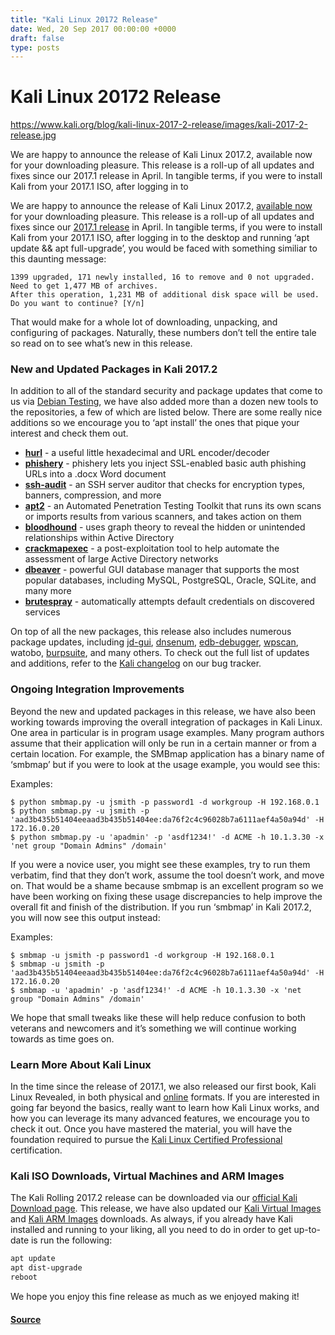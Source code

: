 ```yaml
---
title: "Kali Linux 20172 Release"
date: Wed, 20 Sep 2017 00:00:00 +0000
draft: false
type: posts
---
```

# Kali Linux 20172 Release

https://www.kali.org/blog/kali-linux-2017-2-release/images/kali-2017-2-release.jpg



We are happy to announce the release of Kali Linux 2017.2, available now for your downloading pleasure. This release is a roll-up of all updates and fixes since our 2017.1 release in April. In tangible terms, if you were to install Kali from your 2017.1 ISO, after logging in to

We are happy to announce the release of Kali Linux 2017.2, [available now](https://www.kali.org/get-kali/) for your downloading pleasure. This release is a roll-up of all updates and fixes since our [2017.1 release](https://www.kali.org/blog/kali-linux-2017-1-release/) in April. In tangible terms, if you were to install Kali from your 2017.1 ISO, after logging in to the desktop and running ‘apt update && apt full-upgrade’, you would be faced with something similiar to this daunting message:

```plain
1399 upgraded, 171 newly installed, 16 to remove and 0 not upgraded.
Need to get 1,477 MB of archives.
After this operation, 1,231 MB of additional disk space will be used.
Do you want to continue? [Y/n]
```

That would make for a whole lot of downloading, unpacking, and configuring of packages. Naturally, these numbers don’t tell the entire tale so read on to see what’s new in this release.

### New and Updated Packages in Kali 2017.2

In addition to all of the standard security and package updates that come to us via [Debian Testing](https://wiki.debian.org/DebianTesting), we have also added more than a dozen new tools to the repositories, a few of which are listed below. There are some really nice additions so we encourage you to ‘apt install’ the ones that pique your interest and check them out.

-   **[hurl](https://github.com/fnord0/hURL)** - a useful little hexadecimal and URL encoder/decoder
-   **[phishery](https://github.com/ryhanson/phishery)** - phishery lets you inject SSL-enabled basic auth phishing URLs into a .docx Word document
-   **[ssh-audit](https://github.com/arthepsy/ssh-audit)** - an SSH server auditor that checks for encryption types, banners, compression, and more
-   **[apt2](https://www.kali.org/docs/tools/removed-tools/)** - an Automated Penetration Testing Toolkit that runs its own scans or imports results from various scanners, and takes action on them
-   **[bloodhound](https://github.com/BloodHoundAD/BloodHound)** - uses graph theory to reveal the hidden or unintended relationships within Active Directory
-   **[crackmapexec](https://github.com/byt3bl33d3r/CrackMapExec)** - a post-exploitation tool to help automate the assessment of large Active Directory networks
-   **[dbeaver](https://dbeaver.io/)** - powerful GUI database manager that supports the most popular databases, including MySQL, PostgreSQL, Oracle, SQLite, and many more
-   **[brutespray](https://github.com/x90skysn3k/brutespray)** - automatically attempts default credentials on discovered services

On top of all the new packages, this release also includes numerous package updates, including [jd-gui](https://www.kali.org/tools/jd-gui/), [dnsenum](https://www.kali.org/tools/dnsenum/), [edb-debugger](https://www.kali.org/tools/edb-debugger/), [wpscan](https://www.kali.org/tools/wpscan/), watobo, [burpsuite](https://www.kali.org/tools/burpsuite/), and many others. To check out the full list of updates and additions, refer to the [Kali changelog](https://bugs.kali.org/changelog_page.php) on our bug tracker.

### Ongoing Integration Improvements

Beyond the new and updated packages in this release, we have also been working towards improving the overall integration of packages in Kali Linux. One area in particular is in program usage examples. Many program authors assume that their application will only be run in a certain manner or from a certain location. For example, the SMBmap application has a binary name of ‘smbmap’ but if you were to look at the usage example, you would see this:

Examples:

```console
$ python smbmap.py -u jsmith -p password1 -d workgroup -H 192.168.0.1
$ python smbmap.py -u jsmith -p 'aad3b435b51404eeaad3b435b51404ee:da76f2c4c96028b7a6111aef4a50a94d' -H 172.16.0.20
$ python smbmap.py -u 'apadmin' -p 'asdf1234!' -d ACME -h 10.1.3.30 -x 'net group "Domain Admins" /domain'
```

If you were a novice user, you might see these examples, try to run them verbatim, find that they don’t work, assume the tool doesn’t work, and move on. That would be a shame because smbmap is an excellent program so we have been working on fixing these usage discrepancies to help improve the overall fit and finish of the distribution. If you run ‘smbmap’ in Kali 2017.2, you will now see this output instead:

Examples:

```console
$ smbmap -u jsmith -p password1 -d workgroup -H 192.168.0.1
$ smbmap -u jsmith -p 'aad3b435b51404eeaad3b435b51404ee:da76f2c4c96028b7a6111aef4a50a94d' -H 172.16.0.20
$ smbmap -u 'apadmin' -p 'asdf1234!' -d ACME -h 10.1.3.30 -x 'net group "Domain Admins" /domain'
```

We hope that small tweaks like these will help reduce confusion to both veterans and newcomers and it’s something we will continue working towards as time goes on.

### Learn More About Kali Linux

In the time since the release of 2017.1, we also released our first book, Kali Linux Revealed, in both physical and [online](https://kali.training/) formats. If you are interested in going far beyond the basics, really want to learn how Kali Linux works, and how you can leverage its many advanced features, we encourage you to check it out. Once you have mastered the material, you will have the foundation required to pursue the [Kali Linux Certified Professional](https://web.archive.org/web/20220129202701/https://home.pearsonvue.com/kali) certification.

### Kali ISO Downloads, Virtual Machines and ARM Images

The Kali Rolling 2017.2 release can be downloaded via our [official Kali Download page](https://www.kali.org/get-kali/). This release, we have also updated our [Kali Virtual Images](https://www.kali.org/get-kali/#kali-vm) and [Kali ARM Images](https://www.kali.org/get-kali/#kali-arm) downloads. As always, if you already have Kali installed and running to your liking, all you need to do in order to get up-to-date is run the following:

```sh
apt update
apt dist-upgrade
reboot
```

We hope you enjoy this fine release as much as we enjoyed making it!

#### [Source](https://www.kali.org/blog/kali-linux-2017-2-release/)

